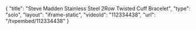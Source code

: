 {
    "title": "Steve Madden Stainless Steel 2Row Twisted Cuff Bracelet",
    "type": "solo",
    "layout": "iframe-static",
    "videoId": "112334438",
    "url": "\/tvpembed\/112334438"
}